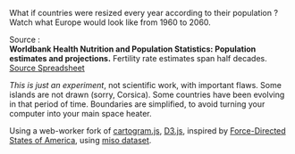 What if countries were resized every year according to their population ?
Watch what Europe would look like from 1960 to 2060.

Source :  
**Worldbank Health Nutrition and Population  Statistics: Population estimates and projections.**
Fertility rate estimates span half decades.
[Source ](databank.worldbank.org/data/Eurpop/id/eb69234b)
[Spreadsheet](https://docs.google.com/a/qunb.com/spreadsheets/d/1ervP2v1tVgEdKyGuwn7KUdy4UaVYQ3wWRKITv7V2XLQ/edit#gid=205837150)


*This is just an experiment*, not scientific work, with important flaws. Some islands are not drawn (sorry, Corsica). Some countries have been evolving in that period of time. Boundaries are simplified, to avoid turning your computer into your main space heater.

Using a web-worker fork of [cartogram.js](http://prag.ma/code/d3-cartogram/), [D3.js](http://d3js.org/), inspired by [Force-Directed States of America](http://bl.ocks.org/mbostock/1073373), using [miso dataset](http://misoproject.com/dataset/).
